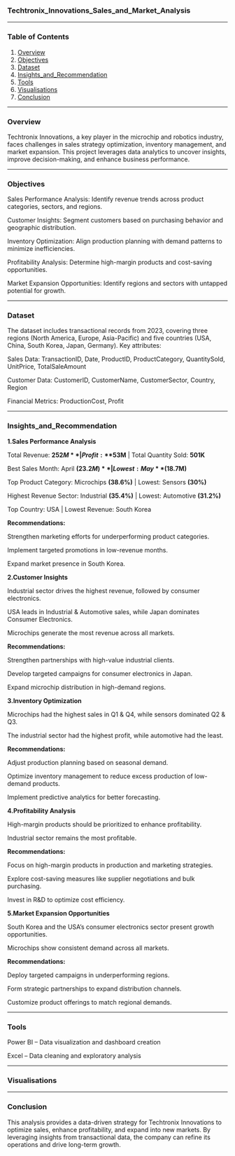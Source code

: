 ### Techtronix_Innovations_Sales_and_Market_Analysis
---
### Table of Contents 
1. [Overview](#overview)
2. [Objectives](#objectives)
3. [Dataset](#dataset)
4. [Insights_and_Recommendation](#insights_and_recommendation)
5. [Tools](#tools)
6. [Visualisations](#visualisations)
7. [Conclusion](#conclusion)

---
### Overview
Techtronix Innovations, a key player in the microchip and robotics industry, faces challenges in sales strategy optimization, inventory management, and market expansion. This project leverages data analytics to uncover insights, improve decision-making, and enhance business performance.

---
### Objectives

Sales Performance Analysis: Identify revenue trends across product categories, sectors, and regions.

Customer Insights: Segment customers based on purchasing behavior and geographic distribution.

Inventory Optimization: Align production planning with demand patterns to minimize inefficiencies.

Profitability Analysis: Determine high-margin products and cost-saving opportunities.

Market Expansion Opportunities: Identify regions and sectors with untapped potential for growth.

---
### Dataset

The dataset includes transactional records from 2023, covering three regions (North America, Europe, Asia-Pacific) and five countries (USA, China, South Korea, Japan, Germany). Key attributes:

Sales Data: TransactionID, Date, ProductID, ProductCategory, QuantitySold, UnitPrice, TotalSaleAmount

Customer Data: CustomerID, CustomerName, CustomerSector, Country, Region

Financial Metrics: ProductionCost, Profit

---
### Insights_and_Recommendation

**1.Sales Performance Analysis**

Total Revenue: **$252M** | Profit: **$53M** | Total Quantity Sold: **501K**

Best Sales Month: April **($23.2M)** | Lowest: May **($18.7M)**

Top Product Category: Microchips **(38.6%)** | Lowest: Sensors **(30%)**

Highest Revenue Sector: Industrial **(35.4%)** | Lowest: Automotive **(31.2%)**

Top Country: USA | Lowest Revenue: South Korea


**Recommendations:**

Strengthen marketing efforts for underperforming product categories.

Implement targeted promotions in low-revenue months.

Expand market presence in South Korea.


**2.Customer Insights**

Industrial sector drives the highest revenue, followed by consumer electronics.

USA leads in Industrial & Automotive sales, while Japan dominates Consumer Electronics.

Microchips generate the most revenue across all markets.


**Recommendations:**

Strengthen partnerships with high-value industrial clients.

Develop targeted campaigns for consumer electronics in Japan.

Expand microchip distribution in high-demand regions.


**3.Inventory Optimization**

Microchips had the highest sales in Q1 & Q4, while sensors dominated Q2 & Q3.

The industrial sector had the highest profit, while automotive had the least.


**Recommendations:**

Adjust production planning based on seasonal demand.

Optimize inventory management to reduce excess production of low-demand products.

Implement predictive analytics for better forecasting.


**4.Profitability Analysis**

High-margin products should be prioritized to enhance profitability.

Industrial sector remains the most profitable.


**Recommendations:**

Focus on high-margin products in production and marketing strategies.

Explore cost-saving measures like supplier negotiations and bulk purchasing.

Invest in R&D to optimize cost efficiency.


**5.Market Expansion Opportunities**

South Korea and the USA’s consumer electronics sector present growth opportunities.

Microchips show consistent demand across all markets.


**Recommendations:**

Deploy targeted campaigns in underperforming regions.

Form strategic partnerships to expand distribution channels.

Customize product offerings to match regional demands.

---
### Tools 

Power BI – Data visualization and dashboard creation

Excel – Data cleaning and exploratory analysis

---
### Visualisations


---
### Conclusion

This analysis provides a data-driven strategy for Techtronix Innovations to optimize sales, enhance profitability, and expand into new markets. By leveraging insights from transactional data, the company can refine its operations and drive long-term growth.
